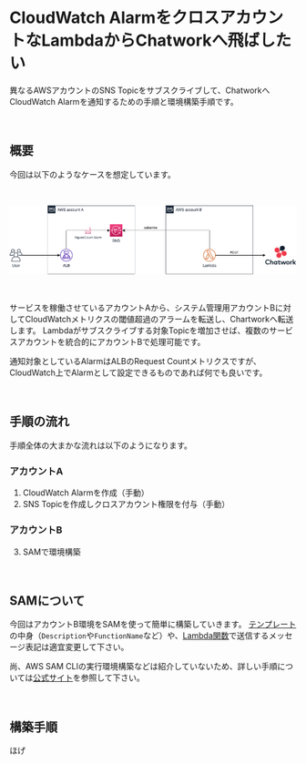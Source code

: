 # CloudWatch AlarmをクロスアカウントなLambdaからChatworkへ飛ばしたい

異なるAWSアカウントのSNS Topicをサブスクライブして、ChatworkへCloudWatch Alarmを通知するための手順と環境構築手順です。

<br>

## 概要

今回は以下のようなケースを想定しています。

<br>

![architecture](./img/architecture.png)

<br>

サービスを稼働させているアカウントAから、システム管理用アカウントBに対してCloudWatchメトリクスの閾値超過のアラームを転送し、Chartworkへ転送します。
Lambdaがサブスクライブする対象Topicを増加させば、複数のサービスアカウントを統合的にアカウントBで処理可能です。

通知対象としているAlarmはALBのRequest Countメトリクスですが、CloudWatch上でAlarmとして設定できるものであれば何でも良いです。

<br>

## 手順の流れ

手順全体の大まかな流れは以下のようになります。

### アカウントA

1. CloudWatch Alarmを作成（手動）
2. SNS Topicを作成しクロスアカウント権限を付与（手動）

### アカウントB

3. SAMで環境構築

<br>

## SAMについて

今回はアカウントB環境をSAMを使って簡単に構築していきます。
[テンプレート](./template.yaml)の中身（```Description```や```FunctionName```など）や、[Lambda関数](./push_chatwork.py)で送信するメッセージ表記は適宜変更して下さい。

尚、AWS SAM CLIの実行環境構築などは紹介していないため、詳しい手順については[公式サイト](https://docs.aws.amazon.com/ja_jp/serverless-application-model/latest/developerguide/serverless-sam-cli-install.html)を参照して下さい。

<br>

## 構築手順

ほげ